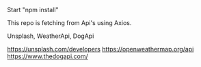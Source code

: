Start "npm install"

This repo is fetching from Api's using Axios.

Unsplash, WeatherApi, DogApi

https://unsplash.com/developers
https://openweathermap.org/api
https://www.thedogapi.com/